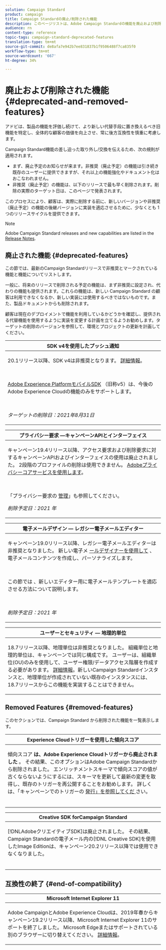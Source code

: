 ```yaml
---
solution: Campaign Standard
product: campaign
title: Campaign Standardの廃止/削除された機能
description: このページリストは、Adobe Campaign Standardの機能を廃止および削除しました。
audience: rn
content-type: reference
topic-tags: campaign-standard-deprecated-features
translation-type: tm+mt
source-git-commit: de8afa7e942b7ee831837b1f9506488f7ca835f0
workflow-type: tm+mt
source-wordcount: '667'
ht-degree: 34%

---
```



# 廃止および削除された機能 {#deprecated-and-removed-features}

アドビは、製品の機能を評価し続けて、より新しい代替手段に置き換えるべき旧機能を特定し、全体的な顧客の価値を向上させ、常に後方互換性を慎重に考慮します。

Campaign Standard機能の差し迫った取り外し/交換を伝えるため、次の規則が適用されます。

* まず、廃止予定のお知らせが来ます。非推奨（廃止予定）の機能は引き続き既存のユーザーに提供できますが、それ以上の機能強化やドキュメント化はおこなわれません。
* 非推奨（廃止予定）の機能は、以下のリリースで最も早く削除されます。削除の実際のターゲット日は、このページで発表されます。

このプロセスにより、顧客は、実際に削除する前に、新しいバージョンや非推奨（廃止予定）の機能の後継バージョンに実装を適応させるために、少なくとも 1 つのリリースサイクルを提供できます。

>[!NOTE]
>Adobe Campaign Standard releases and new capabilities are listed in the [Release Notes](../../rn/using/release-notes.md).


## 廃止された機能 {#deprecated-features}

この節では、最新のCampaign Standardリリースで非推奨とマークされている機能と機能についてリストします。

一般に、将来のリリースで削除される予定の機能は、まず非推奨に設定され、代わりの機能も提供されます。これらの機能は、新しい Campaign Standard の顧客は利用できなくなるか、新しい実装には使用するべきではないものです。また、製品ドキュメントからも削除されます。

顧客は現在のデプロイメントで機能を利用しているかどうかを確認し、提供される代替機能を使用するように実装を変更する計画を立てるようお勧めします。ターゲットの削除のバージョンを参照して、環境とプロジェクトの更新を計画してください。

<table> 
 <thead> 
  <tr> 
   <th> <strong>SDK v4を使用したプッシュ通知</strong><br /> </th> 
  </tr> 
 </thead> 
 <tbody> 
  <tr> 
   <td> <p> 20.1リリース以降、SDK v4は非推奨となります。 <a href="https://aep-sdks.gitbook.io/docs/version-4-sdk-end-of-support-faq">詳細情報</a>。</p><br/>
   <p><a href="https://aep-sdks.gitbook.io/docs/">Adobe Experience PlatformモバイルSDK</a> （旧称v5）は、今後のAdobe Experience Cloudの機能のみをサポートします。</p></br>
     <p>
     <em>ターゲットの削除日：2021年8月31日</em></p>
     </td> 
  </tr> 
 </tbody> 
</table>
<table> 
 <thead> 
  <tr> 
   <th> <strong>プライバシー要求 —キャンペーンAPIとインターフェイス</strong><br /> </th> 
  </tr> 
 </thead> 
 <tbody> 
  <tr> 
   <td> <p>キャンペーン19.4リリース以降、アクセス要求および削除要求に対するキャンペーンAPIおよびインターフェイスの使用は廃止されました。 2段階のプロファイルの削除は使用できません。 <a href="https://www.adobe.io/apis/experiencecloud/gdpr.html">Adobeプライバシーコアサービスを使用します</a>。</p></br>
   <p>「プライバシー要求の <a href="https://experienceleague.adobe.com/docs/campaign-standard/using/getting-started/privacy/privacy-requests.html?lang=en">管理</a>」も参照してください。</p>
  <p> 
  <em>削除予定日：2021 年</em></p>
   </td> 
  </tr> 
 </tbody> 
</table>

<table> 
 <thead> 
  <tr> 
   <th> <strong>電子メールデザイン — レガシー電子メールエディター</strong><br /> </th> 
  </tr> 
 </thead> 
 <tbody> 
  <tr> 
   <td> <p>キャンペーン19.0リリース以降、レガシー電子メールエディターは非推奨となりました。 新しい電子メ <a href="https://docs.adobe.com/content/help/en/campaign-standard/using/designing-content/designing-content-in-adobe-campaign.html">ールデザイナーを使用して</a> 、電子メールコンテンツを作成し、パーソナライズします。 </p></br>
   <p>この節では <a href="https://docs.adobe.com/content/help/ja-JP/campaign-standard/using/designing-content/building-email-content/using-existing-content.html"></a> 、新しいエディター用に電子メールテンプレートを適応させる方法について説明します。</p></br>
  <p> 
  <em>削除予定日：2021 年</em></p>
   </td> 
  </tr> 
 </tbody> 
</table>

<table> 
 <thead> 
  <tr> 
   <th> <strong>ユーザーとセキュリティ — 地理的単位</strong><br /> </th> 
  </tr> 
 </thead> 
 <tbody> 
  <tr> 
   <td> <p>18.7リリース以降、地理単位は非推奨となりました。 組織単位と地理的単位は、キャンペーンでは同じ構成です。 ユーザーは、組織単位(OU)のみを使用して、ユーザー権限/データアクセス階層を作成する必要があります。 <a href="https://helpx.adobe.com/campaign/standard/administration/using/organizational-units.html">詳細情報</a>。新しいCampaign Standardインスタンスと、地理単位が作成されていない既存のインスタンスには、18.7リリースからこの機能を実装することはできません。</p>
   </td> 
  </tr> 
 </tbody> 
</table>

## Removed Features {#removed-features}

このセクションでは、Campaign Standard から削除された機能を一覧表示します。

<table> 
 <thead> 
  <tr> 
   <th> <strong>Experience Cloudトリガーを使用した傾向スコア</strong><br /> </th> 
  </tr> 
 </thead> 
 <tbody> 
  <tr> 
   <td> <p>傾向スコア <b>は、Adobe Experience Cloudトリガーから廃止されました</b> 。 その結果、このオプションはAdobe Campaign Standardから削除されました。 エンリッチメントスキーマで傾向スコアの値が古くならないようにするには、スキーマを更新して最新の変更を取得し、既存のトリガーを再公開することをお勧めします。 詳しくは、「キャンペーンでのトリガーの <a href="https://docs.adobe.com/content/help/en/campaign-standard/using/integrating-with-adobe-cloud/working-with-campaign-and-triggers/using-triggers-in-campaign.html#publishing-trigger-in-campaign"> 発行」を参照してくだ </a>さい。
</p></br>
   </td> 
  </tr> 
 </tbody> 
</table>

<table> 
 <thead> 
  <tr> 
   <th> <strong>Creative SDK forCampaign Standard</strong><br /> </th> 
  </tr> 
 </thead> 
 <tbody> 
  <tr> 
   <td> <p>[!DNLAdobeクリエイティブSDK]は廃止されました。 その結果、Campaign Standardの電子メール内の[!DNL Creative SDK]を使用したImage Editionは、キャンペーン20.2リリース以降では使用できなくなりました。</p></br>
   </td> 
  </tr> 
 </tbody> 
</table>

## 互換性の終了 {#end-of-compatibility}

<table> 
 <thead> 
  <tr> 
   <th> <strong>Microsoft Internet Explorer 11</strong><br /> </th> 
  </tr> 
 </thead> 
 <tbody> 
  <tr> 
   <td> <p>Adobe CampaignとAdobe Experience Cloudは、2019年春からキャンペーン19.2リリース以降、Microsoft Internet Explorer 11のサポートを終了しました。 Microsoft Edgeまたはサポートされている別のブラウザーに切り替えてください。 <a href="https://docs.adobe.com/content/help/en/campaign-standard/using/administrating/about-configuration-guidelines.html#compatible-browsers">詳細情報</a>。</p>
   </td> 
  </tr> 
 </tbody> 
</table>
